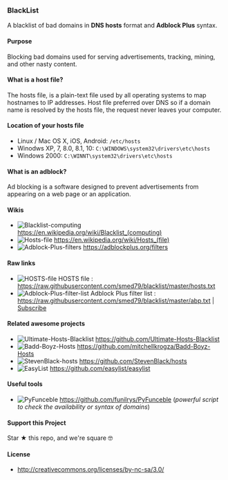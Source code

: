 ### BlackList

A blacklist of bad domains in **DNS hosts** format and **Adblock Plus** syntax.

#### Purpose

Blocking bad domains used for serving advertisements, tracking, mining, and other nasty content.

#### What is a host file?

The hosts file, is a plain-text file used by all operating systems to map hostnames to IP addresses. Host file preferred over DNS so if a domain name is resolved by the hosts file, the request never leaves your computer.

#### Location of your hosts file

 * Linux / Mac OS X, iOS, Android: `/etc/hosts`
 * Winodws XP, 7, 8.0, 8.1, 10: `C:\WINDOWS\system32\drivers\etc\hosts`
 * Windows 2000: `C:\WINNT\system32\drivers\etc\hosts`

#### What is an adblock?

Ad blocking is a software designed to prevent advertisements from appearing on a web page or an application.

#### Wikis

 * ![Blacklist-computing](https://i.imgur.com/rUyzSai.png) https://en.wikipedia.org/wiki/Blacklist_(computing)
 * ![Hosts-file](https://i.imgur.com/rUyzSai.png) https://en.wikipedia.org/wiki/Hosts_(file)
 * ![Adblock-Plus-filters](https://i.imgur.com/kPRCfhu.png) https://adblockplus.org/filters

#### Raw links

 * ![HOSTS-file](https://i.imgur.com/Jcq8tsA.png) HOSTS file : https://raw.githubusercontent.com/smed79/blacklist/master/hosts.txt
 * ![Adblock-Plus-filter-list](https://i.imgur.com/Jcq8tsA.png) Adblock Plus filter list : https://raw.githubusercontent.com/smed79/blacklist/master/abp.txt | [Subscribe](https://subscribe.adblockplus.org/?location=https://raw.githubusercontent.com/smed79/blacklist/master/abp.txt&title=smed79%20BlackList)

#### Related awesome projects

 * ![Ultimate-Hosts-Blacklist](https://i.imgur.com/Jcq8tsA.png) https://github.com/Ultimate-Hosts-Blacklist
 * ![Badd-Boyz-Hosts](https://i.imgur.com/Jcq8tsA.png) https://github.com/mitchellkrogza/Badd-Boyz-Hosts
 * ![StevenBlack-hosts](https://i.imgur.com/Jcq8tsA.png) https://github.com/StevenBlack/hosts
 * ![EasyList](https://i.imgur.com/Jcq8tsA.png) https://github.com/easylist/easylist

#### Useful tools

 * ![PyFunceble](https://i.imgur.com/6VjZpm1.png) https://github.com/funilrys/PyFunceble (_powerful script to check the availability or syntax of domains_)

#### Support this Project

Star ★ this repo, and we're square :nerd_face:

#### License

 * http://creativecommons.org/licenses/by-nc-sa/3.0/
